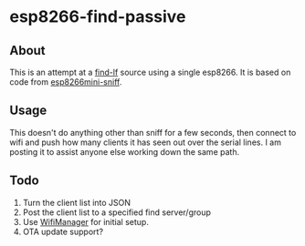 # esp8266-find-passive

## About
This is an attempt at a [find-lf](https://github.com/schollz/find-lf) source using a single esp8266.
It is based on code from [esp8266mini-sniff](https://github.com/rw950431/ESP8266mini-sniff).

## Usage
This doesn't do anything other than sniff for a few seconds, then connect to wifi and push how many clients it has seen out over the serial lines.
I am posting it to assist anyone else working down the same path.

## Todo
1. Turn the client list into JSON
2. Post the client list to a specified find server/group
3. Use [WifiManager](https://github.com/tzapu/WiFiManager) for initial setup.
4. OTA update support?

